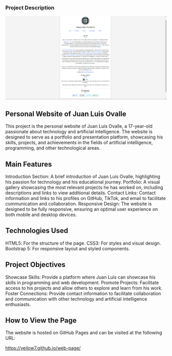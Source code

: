 ### Project Description

![JLO Web Page Preview](mipag.png)

## Personal Website of Juan Luis Ovalle
This project is the personal website of Juan Luis Ovalle, a 17-year-old passionate about technology and artificial intelligence. The website is designed to serve as a portfolio and presentation platform, showcasing his skills, projects, and achievements in the fields of artificial intelligence, programming, and other technological areas.

## Main Features
Introduction Section: A brief introduction of Juan Luis Ovalle, highlighting his passion for technology and his educational journey.
Portfolio: A visual gallery showcasing the most relevant projects he has worked on, including descriptions and links to view additional details.
Contact Links: Contact information and links to his profiles on GitHub, TikTok, and email to facilitate communication and collaboration.
Responsive Design: The website is designed to be fully responsive, ensuring an optimal user experience on both mobile and desktop devices.
## Technologies Used
HTML5: For the structure of the page.
CSS3: For styles and visual design.
Bootstrap 5: For responsive layout and styled components.
## Project Objectives
Showcase Skills: Provide a platform where Juan Luis can showcase his skills in programming and web development.
Promote Projects: Facilitate access to his projects and allow others to explore and learn from his work.
Foster Connections: Provide contact information to facilitate collaboration and communication with other technology and artificial intelligence enthusiasts.
## How to View the Page
The website is hosted on GitHub Pages and can be visited at the following URL:

https://yeilow7.github.io/web-page/
